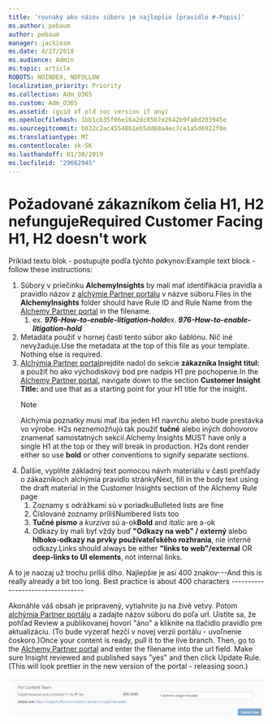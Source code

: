 ```yaml
---
title: 'rovnaký ako názov súboru je najlepšie [pravidlo #-Popis]'
ms.author: pebaum
author: pebaum
manager: jackiesm
ms.date: 4/27/2018
ms.audience: Admin
ms.topic: article
ROBOTS: NOINDEX, NOFOLLOW
localization_priority: Priority
ms.collection: Adm_O365
ms.custom: Adm_O365
ms.assetid: (guid of old soc version if any)
ms.openlocfilehash: 1bb1cb35f06e16a2dc85b7e2642b9fa0d203945e
ms.sourcegitcommit: b032c2ac45540b1eb5dd68a4ec7ce1a5d6922f0e
ms.translationtype: MT
ms.contentlocale: sk-SK
ms.lasthandoff: 01/30/2019
ms.locfileid: "29662945"
---
```

# <a name="required-customer-facing-h1-h2-doesnt-work"></a><span data-ttu-id="734b6-102">Požadované zákazníkom čelia H1, H2 nefunguje</span><span class="sxs-lookup"><span data-stu-id="734b6-102">Required Customer Facing H1, H2 doesn't work</span></span>
<span data-ttu-id="734b6-103">Príklad textu blok - postupujte podľa týchto pokynov:</span><span class="sxs-lookup"><span data-stu-id="734b6-103">Example text block - follow these instructions:</span></span>

1. <span data-ttu-id="734b6-104">Súbory v priečinku **AlchemyInsights** by mali mať identifikácia pravidla a pravidlo názov z [alchýmie Partner portálu](https://alchemyportal.azurewebsites.net) v názve súboru.</span><span class="sxs-lookup"><span data-stu-id="734b6-104">Files in the **AlchemyInsights** folder should have Rule ID and Rule Name from the [Alchemy Partner portal](https://alchemyportal.azurewebsites.net) in the filename.</span></span>
    1. <span data-ttu-id="734b6-p101">ex. ***976-How-to-enable-litigation-hold***</span><span class="sxs-lookup"><span data-stu-id="734b6-p101">ex. ***976-How-to-enable-litigation-hold***</span></span>
1. <span data-ttu-id="734b6-p102">Metadáta použiť v hornej časti tento súbor ako šablónu. Nič iné nevyžaduje.</span><span class="sxs-lookup"><span data-stu-id="734b6-p102">Use the metadata at the top of this file as your template. Nothing else is required.</span></span>
1. <span data-ttu-id="734b6-109">[Alchýmia Partner portal](https://alchemyportal.azurewebsites.net)prejdite nadol do sekcie **zákazníka Insight titul:** a použiť ho ako východiskový bod pre nadpis H1 pre pochopenie.</span><span class="sxs-lookup"><span data-stu-id="734b6-109">In the [Alchemy Partner portal](https://alchemyportal.azurewebsites.net), navigate down to the section **Customer Insight Title:** and use that as a starting point for your H1 title for the insight.</span></span> 
    > [!NOTE]
    > <span data-ttu-id="734b6-p103">Alchýmia poznatky musí mať iba jeden H1 navrchu alebo bude prestávka vo výrobe. H2s neznemožňujú tak použiť **tučné** alebo iných dohovorov znamenať samostatných sekcií.</span><span class="sxs-lookup"><span data-stu-id="734b6-p103">Alchemy Insights MUST have only a single H1 at the top or they will break in production. H2s dont render either so use **bold** or other conventions to signify separate sections.</span></span>
1. <span data-ttu-id="734b6-112">Ďalšie, vyplňte základný text pomocou návrh materiálu v časti prehľady o zákazníkoch alchýmia pravidlo stránky</span><span class="sxs-lookup"><span data-stu-id="734b6-112">Next, fill in the body text using the draft material in the Customer Insights section of the Alchemy Rule page</span></span>
    1. <span data-ttu-id="734b6-113">Zoznamy s odrážkami sú v poriadku</span><span class="sxs-lookup"><span data-stu-id="734b6-113">Bulleted lists are fine</span></span>
    1. <span data-ttu-id="734b6-114">Číslované zoznamy príliš</span><span class="sxs-lookup"><span data-stu-id="734b6-114">Numbered lists too</span></span>
    1. <span data-ttu-id="734b6-115">**Tučné písmo** a *kurzíva* sú a-ok</span><span class="sxs-lookup"><span data-stu-id="734b6-115">**Bold** and *italic* are a-ok</span></span>
    1. <span data-ttu-id="734b6-116">Odkazy by mali byť vždy buď **"Odkazy na web" / externý** alebo **hlboko-odkazy na prvky používateľského rozhrania**, nie interné odkazy.</span><span class="sxs-lookup"><span data-stu-id="734b6-116">Links should always be either **"links to web"/external** OR **deep-links to UI elements**, not internal links.</span></span>

<span data-ttu-id="734b6-p104">A to je naozaj už trochu príliš dlho. Najlepšie je asi 400 znakov---</span><span class="sxs-lookup"><span data-stu-id="734b6-p104">And this is really already a bit too long. Best practice is about 400 characters ---------------------------------</span></span>

<span data-ttu-id="734b6-p105">Akonáhle váš obsah je pripravený, vytiahnite ju na živé vetvy. Potom [alchýmia Partner portálu](https://alchemyportal.azurewebsites.net) a zadajte názov súboru do poľa url. Uistite sa, že pohľad Review a publikovanej hovorí "áno" a kliknite na tlačidlo pravidlo pre aktualizáciu. (To bude vyzerať hezčí v novej verzii portálu - uvoľnenie čoskoro.)</span><span class="sxs-lookup"><span data-stu-id="734b6-p105">Once your content is ready, pull it to the live branch. Then, go to the [Alchemy Partner portal](https://alchemyportal.azurewebsites.net) and enter the filename into the url field. Make sure Insight reviewed and published says "yes" and then click Update Rule. (This will look prettier in the new version of the portal - releasing soon.)</span></span>

![URL poľa](media/for-content-team.PNG)

